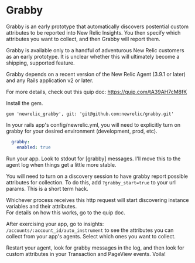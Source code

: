 # Grabby

Grabby is an early prototype that automatically discovers postential custom attributes to be reported
into New Relic Insights.  You then specify which attributes you want to collect, and then Grabby will report
them.

Grabby is available only to a handful of adventurous New Relic customers as an early prototype.  It is unclear
whether this will ultimately become a shipping, supported feature.

Grabby depends on a recent version of the New Relic Agent (3.9.1 or later) and any Rails application
v2 or later.

For more details, check out this quip doc: https://quip.com/tA39AH7cM8fK

Install the gem. 
```
gem 'newrelic_grabby', git: 'git@github.com:newrelic/grabby.git'
```

In your rails app's <conde>config/newrelic.yml</code>, you will need to explicitly turn on 
grabby for your desired environment (development, prod, etc).

```yaml
  grabby:
    enabled: true
```

Run your app.  Look to stdout for [grabby] messages. I'll move this to the agent log when things
get a little more stable.

You will need to turn on a discovery session to have grabby report possible attributes for collection.
To do this, add <code>?grabby_start=true</code> to your url params.  This is a short term hack.  

Whichever process receives this http request will start discovering instance variables and their attributes.  
For details on how this works, go to the quip doc.

After exercising your app, go to insights: <code>/accounts/:account_id/auto_instrument</code> to see the 
attributes you can collect from your app's agents.  Select which ones you want to collect.

Restart your agent, look for grabby messages in the log, and then look for custom attributes in your
Transaction and PageView events.  Voila!
